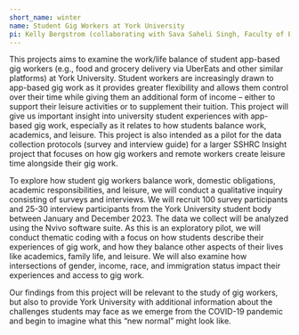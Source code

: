 ```yaml
---
short_name: winter
name: Student Gig Workers at York University
pi: Kelly Bergstrom (collaborating with Sava Saheli Singh, Faculty of Education)
---
```


This projects aims to examine the work/life balance of student app-based gig workers (e.g., food and grocery delivery via UberEats and other similar platforms) at York University. Student workers are increasingly drawn to app-based gig work as it provides greater flexibility and allows them control over their time while giving them an additional form of income – either to support their leisure activities or to supplement their tuition. This project will give us important insight into university student experiences with app-based gig work, especially as it relates to how students balance work, academics, and leisure. This project is also intended as a pilot for the data collection protocols (survey and interview guide) for a larger SSHRC Insight project that focuses on how gig workers and remote workers create leisure time alongside their gig work.  

To explore how student gig workers balance work, domestic obligations, academic responsibilities, and leisure, we will conduct a qualitative inquiry consisting of surveys and interviews. We will recruit 100 survey participants and 25-30 interview participants from the York University student body between January and December 2023. The data we collect will be analyzed using the Nvivo software suite. As this is an exploratory pilot, we will conduct thematic coding with a focus on how students describe their experiences of gig work, and how they balance other aspects of their lives like academics, family life, and leisure. We will also examine how intersections of gender, income, race, and immigration status impact their experiences and access to gig work.  

Our findings from this project will be relevant to the study of gig workers, but also to provide York University with additional information about the challenges students may face as we emerge from the COVID-19 pandemic and begin to imagine what this “new normal” might look like.

